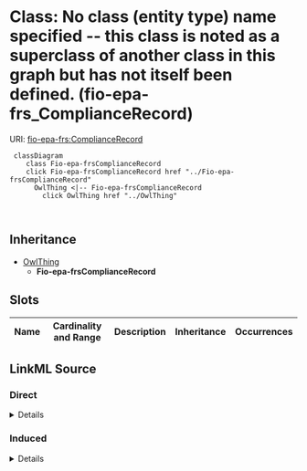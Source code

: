 

# Class: No class (entity type) name specified -- this class is noted as a superclass of another class in this graph but has not itself been defined. (fio-epa-frs_ComplianceRecord)





URI: [fio-epa-frs:ComplianceRecord](http://w3id.org/fio/v1/epa-frs#ComplianceRecord)






```mermaid
 classDiagram
    class Fio-epa-frsComplianceRecord
    click Fio-epa-frsComplianceRecord href "../Fio-epa-frsComplianceRecord"
      OwlThing <|-- Fio-epa-frsComplianceRecord
        click OwlThing href "../OwlThing"
      
      
```





## Inheritance
* [OwlThing](../classes/OwlThing.md)
    * **Fio-epa-frsComplianceRecord**



## Slots

| Name | Cardinality and Range | Description | Inheritance | Occurrences |
| ---  | --- | --- | --- | --- |














## LinkML Source

<!-- TODO: investigate https://stackoverflow.com/questions/37606292/how-to-create-tabbed-code-blocks-in-mkdocs-or-sphinx -->

### Direct

<details>

```yaml
name: fio-epa-frs_ComplianceRecord
title: No class (entity type) name specified -- this class is noted as a superclass
  of another class in this graph but has not itself been defined.
from_schema: okns:fiokg
exact_mappings:
- http://w3id.org/fio/v1/epa-frs#ComplianceRecord
rank: 1000
is_a: owl_Thing
class_uri: fio-epa-frs:ComplianceRecord

```
</details>

### Induced

<details>

```yaml
name: fio-epa-frs_ComplianceRecord
title: No class (entity type) name specified -- this class is noted as a superclass
  of another class in this graph but has not itself been defined.
from_schema: okns:fiokg
exact_mappings:
- http://w3id.org/fio/v1/epa-frs#ComplianceRecord
rank: 1000
is_a: owl_Thing
class_uri: fio-epa-frs:ComplianceRecord

```
</details>